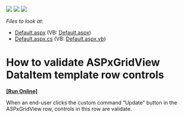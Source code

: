 <!-- default badges list -->
![](https://img.shields.io/endpoint?url=https://codecentral.devexpress.com/api/v1/VersionRange/128543875/13.1.4%2B)
[![](https://img.shields.io/badge/Open_in_DevExpress_Support_Center-FF7200?style=flat-square&logo=DevExpress&logoColor=white)](https://supportcenter.devexpress.com/ticket/details/E4310)
[![](https://img.shields.io/badge/📖_How_to_use_DevExpress_Examples-e9f6fc?style=flat-square)](https://docs.devexpress.com/GeneralInformation/403183)
<!-- default badges end -->
<!-- default file list -->
*Files to look at*:

* [Default.aspx](./CS/WebSite/Default.aspx) (VB: [Default.aspx](./VB/WebSite/Default.aspx))
* [Default.aspx.cs](./CS/WebSite/Default.aspx.cs) (VB: [Default.aspx.vb](./VB/WebSite/Default.aspx.vb))
<!-- default file list end -->
# How to validate ASPxGridView DataItem template row controls
<!-- run online -->
**[[Run Online]](https://codecentral.devexpress.com/e4310/)**
<!-- run online end -->


<p>When an end-user clicks the custom command “Update” button in the ASPxGridView row, controls in this row are validate.</p>

<br/>


